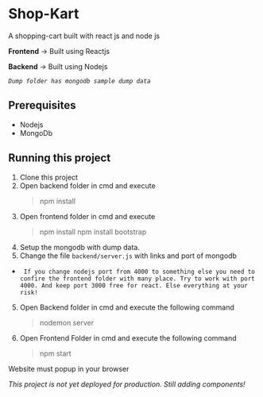# Shop-Kart
A shopping-cart built with react js and node js 

**Frontend**  -> Built using Reactjs

**Backend**   -> Built using Nodejs

*``` Dump folder has mongodb sample dump data ```*

## Prerequisites

- Nodejs 
- MongoDb

## Running this project
1. Clone this project
2. Open backend folder in cmd and execute
   > npm install
3. Open frontend folder in cmd and execute 
   > npm install
   > npm install bootstrap
3. Setup the mongodb with dump data.
4. Change the file ```backend/server.js``` with links and port of mongodb
  - ``` If you change nodejs port from 4000 to something else you need to confire the frontend folder with many place. Try to work with port 4000. And keep port 3000 free for react. Else everything at your risk!```
5. Open Backend folder in cmd and execute the following command
   > nodemon server
6. Open Frontend Folder in cmd and execute the following command
   > npm start

Website must popup in your browser

_This project is not yet deployed for production. Still adding components!_
